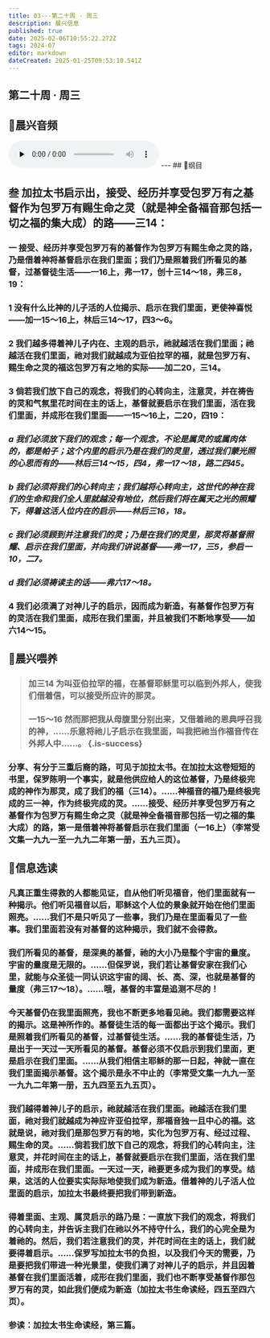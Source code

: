 ```yaml
---
title: 03---第二十周 · 周三
description: 晨兴信息
published: true
date: 2025-02-06T10:55:22.272Z
tags: 2024-07
editor: markdown
dateCreated: 2025-01-25T09:53:10.541Z
---
```


## 第二十周 · 周三

## 🎵晨兴音频
<audio id="audio" controls="" preload="none">
      <source id="mp3" src="/2024-07/week20/week20day3.mp3">
</audio>
---
## 📖纲目

## 叁	加拉太书启示出，接受、经历并享受包罗万有之基督作为包罗万有赐生命之灵（就是神全备福音那包括一切之福的集大成）的路——三14：

### 一	接受、经历并享受包罗万有的基督作为包罗万有赐生命之灵的路，乃是借着神将基督启示在我们里面；我们乃是照着我们所看见的基督，过基督徒生活——一16上，弗一17，创十三14～18，弗三8，19：

### 1	没有什么比神的儿子活的人位揭示、启示在我们里面，更使神喜悦——加一15～16上，林后三14～17，四3～6。

### 2	我们越多得着神儿子内在、主观的启示，祂就越活在我们里面；祂越活在我们里面，祂对我们就越成为亚伯拉罕的福，就是包罗万有、赐生命之灵的福这包罗万有之地的实际——加二20，三14。

### 3	倘若我们放下自己的观念，将我们的心转向主，注意灵，并在祷告的灵和气氛里花时间在主的话上，基督就要启示在我们里面，活在我们里面，并成形在我们里面——一15～16上，二20，四19：

### *a	我们必须放下我们的观念；每一个观念，不论是属灵的或属肉体的，都是帕子；这个内里的启示乃是在我们的灵里，透过我们蒙光照的心思而有的——林后三14～15，四4，弗一17～18，路二四45。*

### *b	我们必须将我们的心转向主；我们越将心转向主，这世代的神在我们的生命和我们全人里就越没有地位，然后我们将在属天之光的照耀下，得着这活人位内在的启示——林后三16，18。*

### *c	我们必须顾到并注意我们的灵；乃是在我们的灵里，那灵将基督照耀、启示在我们里面，并向我们讲说基督——弗一17，三5，参启一10，二7。*

### *d	我们必须祷读主的话——弗六17～18。*

### 4	我们必须满了对神儿子的启示，因而成为新造，有基督作包罗万有的灵活在我们里面，成形在我们里面，并且被我们不断地享受——加六14～15。

## 📖晨兴喂养

>### **加三14**    **为叫亚伯拉罕的福，在基督耶稣里可以临到外邦人，使我们借着信，可以接受所应许的那灵。**
>
> ### **一15～16**    **然而那把我从母腹里分别出来，又借着祂的恩典呼召我的神，……乐意将祂儿子启示在我里面，叫我把祂当作福音传在外邦人中……。** {.is-success}

### 分享、有分于三重后裔的路，可见于加拉太书。在加拉太这卷短短的书里，保罗陈明一个事实，就是他供应给人的这位基督，乃是终极完成的神作为那灵，成了我们的福（三14）。……神福音的福乃是终极完成的三一神，作为终极完成的灵。……接受、经历并享受包罗万有之基督作为包罗万有赐生命之灵（就是神全备福音那包括一切之福的集大成）的路，第一是借着神将基督启示在我们里面（一16上）（李常受文集一九九一至一九九二年第一册，五九三页）。

## 📖信息选读

### 凡真正重生得救的人都能见证，自从他们听见福音，他们里面就有一种揭示。他们听见福音以后，耶稣这个人位的景象就开始在他们里面照亮。……我们不是只听见了一些事，我们乃是在里面看见了一些事。我们里面若没有对基督的这种揭示，我们就不会得救。

### 我们所看见的基督，是深奥的基督，祂的大小乃是整个宇宙的量度。宇宙的量度是无限的。……但保罗说，我们若让基督安家在我们心里，就能与众圣徒一同认识这宇宙的阔、长、高、深，也就是基督的量度（弗三17～18）。……哦，基督的丰富是追测不尽的！

### 今天基督仍在我里面照亮，我也不断更多地看见祂。我们都需要这样的揭示。这是神所作的。基督徒生活的每一面都出于这个揭示。我们是照着我们所看见的基督，过基督徒生活。……我的基督徒生活，乃是出于一天过一天所看见的基督。基督必须不仅启示到我们里面，更是启示在我们里面。……从我们相信主耶稣的那一日起，神就一直在我们里面揭示基督。这个揭示是永不中止的（李常受文集一九九一至一九九二年第一册，五九四至五九五页）。

### 我们越得着神儿子的启示，祂就越活在我们里面。祂越活在我们里面，祂对我们就越成为神应许亚伯拉罕，那福音独一且中心的福。这就是说，祂对我们是那包罗万有的地，实化为包罗万有、经过过程、赐生命的灵。……倘若我们放下自己的观念，将我们的心转向主，注意灵，并花时间在主的话上，基督就要启示在我们里面，活在我们里面，并成形在我们里面。一天过一天，祂要更多成为我们的享受。结果，这活的人位要实实际际地使我们成为新造。借着神的儿子活人位里面的启示，加拉太书最终要把我们带到新造。

### 得着里面、主观、属灵启示的路乃是：一直放下我们的观念，将我们的心转向主，并告诉主我们在祂以外不持守什么，我们的心完全是为着祂的。然后，我们若注意我们的灵，并花时间在主的话上，我们就要得着启示。……保罗写加拉太书的负担，以及我们今天的需要，乃是要把我们带进一种光景里，使我们满了对神儿子的启示，并且因着基督在我们里面活着，成形在我们里面，我们也不断享受基督作那包罗万有的灵，如此我们便成为新造（加拉太书生命读经，四五至四六页）。

### 参读：加拉太书生命读经，第三篇。

<!-- Google tag (gtag.js) -->

<script async src="https://www.googletagmanager.com/gtag/js?id=G-1P8709Z16T"></script>

<script>


 window.dataLayer = window.dataLayer || [];

 function gtag(){dataLayer.push(arguments);}

 gtag('js', new Date());



 gtag('config', 'G-1P8709Z16T');

</script>